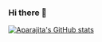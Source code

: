 ### Hi there 👋

<!--
**arana23/arana23** is a ✨ _special_ ✨ repository because its `README.md` (this file) appears on your GitHub profile.

Here are some ideas to get you started:

- 🔭 I’m currently working on ...
- 🌱 I’m currently learning ...
- 👯 I’m looking to collaborate on ...
- 🤔 I’m looking for help with ...
- 💬 Ask me about ...
- 📫 How to reach me: ...
- 😄 Pronouns: ...
- ⚡ Fun fact: ...
-->
[![Aparajita's GitHub stats](https://github-readme-stats.vercel.app/api?username=arana23&show_icons=true&theme=radical)](https://github.com/arana23/github-readme-stats)
